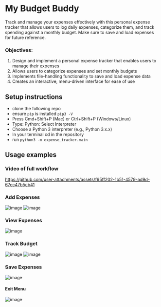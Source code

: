 # My Budget Buddy
Track and manage your expenses effectively with this personal expense tracker that allows users to log
daily expenses, categorize them, and track spending against a monthly budget. Make sure to save and load expenses for future
reference.

### Objectives:
1. Design and implement a personal expense tracker that enables users to
manage their expenses
2. Allows users to categorize expenses and set monthly budgets
3. Implements file-handling functionality to save and load expense data
4. Creates an interactive, menu-driven interface for ease of use

## Setup instructions
- clone the following repo
- ensure `pip` is installed `pip3 -V`
- Press Cmd+Shift+P (Mac) or Ctrl+Shift+P (Windows/Linux)
- Type: Python: Select Interpreter
- Choose a Python 3 interpreter (e.g., Python 3.x.x)
- In your terminal cd in the repository 
- run `python3 -m expense_tracker.main`

## Usage examples
### Video of full workflow
https://github.com/user-attachments/assets/f95ff202-1b51-4579-ad9d-67ec47b5cb41

### Add Expenses
![image](https://github.com/user-attachments/assets/9991af2c-d73a-4f30-987a-b789e94e87f2)
![image](https://github.com/user-attachments/assets/9ef168e5-2609-4f20-ad98-58c48b6d5aca)

### View Expenses
![image](https://github.com/user-attachments/assets/8844c454-62a3-49f2-8b7f-9c816bc8c0d5)

### Track Budget
![image](https://github.com/user-attachments/assets/96e34cf1-6529-4a79-ae49-34c60c2049fe)
![image](https://github.com/user-attachments/assets/f4bd1ddf-d1ba-4b99-9a4d-ca0662d6f426)

### Save Expenses
![image](https://github.com/user-attachments/assets/60309924-5ee8-46c4-ab3f-32e3160863aa)

#### Exit Menu
![image](https://github.com/user-attachments/assets/a64b1f78-003b-43e9-9412-2743ca56b00e)
